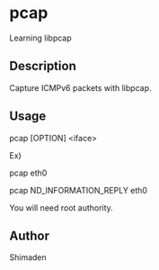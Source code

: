 # pcap
Learning libpcap

## Description
Capture ICMPv6 packets with libpcap.

## Usage
pcap [OPTION] &lt;iface>
  
  Ex)
  
  pcap eth0

  pcap ND_INFORMATION_REPLY eth0

You will need root authority.

## Author
Shimaden
